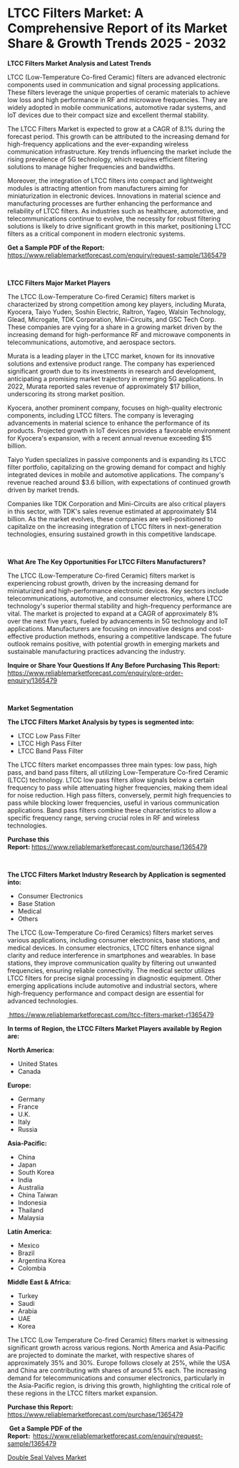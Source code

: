 <p><h1>LTCC Filters Market: A Comprehensive Report of its Market Share & Growth Trends 2025 - 2032</h1></p><p><strong>LTCC Filters Market Analysis and Latest Trends</strong></p>
<p><p>LTCC (Low-Temperature Co-fired Ceramic) filters are advanced electronic components used in communication and signal processing applications. These filters leverage the unique properties of ceramic materials to achieve low loss and high performance in RF and microwave frequencies. They are widely adopted in mobile communications, automotive radar systems, and IoT devices due to their compact size and excellent thermal stability.</p><p>The LTCC Filters Market is expected to grow at a CAGR of 8.1% during the forecast period. This growth can be attributed to the increasing demand for high-frequency applications and the ever-expanding wireless communication infrastructure. Key trends influencing the market include the rising prevalence of 5G technology, which requires efficient filtering solutions to manage higher frequencies and bandwidths.</p><p>Moreover, the integration of LTCC filters into compact and lightweight modules is attracting attention from manufacturers aiming for miniaturization in electronic devices. Innovations in material science and manufacturing processes are further enhancing the performance and reliability of LTCC filters. As industries such as healthcare, automotive, and telecommunications continue to evolve, the necessity for robust filtering solutions is likely to drive significant growth in this market, positioning LTCC filters as a critical component in modern electronic systems.</p></p>
<p><strong>Get a Sample PDF of the Report:&nbsp;</strong> <a href="https://www.reliablemarketforecast.com/enquiry/request-sample/1365479?utm_campaign=2750&utm_medium=2&utm_source=Github&utm_content=ia&utm_term=22032025&utm_id=ltcc-filters">https://www.reliablemarketforecast.com/enquiry/request-sample/1365479</a></p>
<p>&nbsp;</p>
<p><strong>LTCC Filters Major Market Players</strong></p>
<p><p>The LTCC (Low-Temperature Co-fired Ceramic) filters market is characterized by strong competition among key players, including Murata, Kyocera, Taiyo Yuden, Soshin Electric, Raltron, Yageo, Walsin Technology, Glead, Microgate, TDK Corporation, Mini-Circuits, and GSC Tech Corp. These companies are vying for a share in a growing market driven by the increasing demand for high-performance RF and microwave components in telecommunications, automotive, and aerospace sectors.</p><p>Murata is a leading player in the LTCC market, known for its innovative solutions and extensive product range. The company has experienced significant growth due to its investments in research and development, anticipating a promising market trajectory in emerging 5G applications. In 2022, Murata reported sales revenue of approximately $17 billion, underscoring its strong market position.</p><p>Kyocera, another prominent company, focuses on high-quality electronic components, including LTCC filters. The company is leveraging advancements in material science to enhance the performance of its products. Projected growth in IoT devices provides a favorable environment for Kyocera's expansion, with a recent annual revenue exceeding $15 billion.</p><p>Taiyo Yuden specializes in passive components and is expanding its LTCC filter portfolio, capitalizing on the growing demand for compact and highly integrated devices in mobile and automotive applications. The company's revenue reached around $3.6 billion, with expectations of continued growth driven by market trends.</p><p>Companies like TDK Corporation and Mini-Circuits are also critical players in this sector, with TDK's sales revenue estimated at approximately $14 billion. As the market evolves, these companies are well-positioned to capitalize on the increasing integration of LTCC filters in next-generation technologies, ensuring sustained growth in this competitive landscape.</p></p>
<p>&nbsp;</p>
<p><strong>What Are The Key Opportunities For LTCC Filters Manufacturers?</strong></p>
<p><p>The LTCC (Low-Temperature Co-fired Ceramic) filters market is experiencing robust growth, driven by the increasing demand for miniaturized and high-performance electronic devices. Key sectors include telecommunications, automotive, and consumer electronics, where LTCC technology's superior thermal stability and high-frequency performance are vital. The market is projected to expand at a CAGR of approximately 8% over the next five years, fueled by advancements in 5G technology and IoT applications. Manufacturers are focusing on innovative designs and cost-effective production methods, ensuring a competitive landscape. The future outlook remains positive, with potential growth in emerging markets and sustainable manufacturing practices advancing the industry.</p></p>
<p><strong>Inquire or Share Your Questions If Any Before Purchasing This Report:</strong> <a href="https://www.reliablemarketforecast.com/enquiry/pre-order-enquiry/1365479?utm_campaign=2750&utm_medium=2&utm_source=Github&utm_content=ia&utm_term=22032025&utm_id=ltcc-filters">https://www.reliablemarketforecast.com/enquiry/pre-order-enquiry/1365479</a></p>
<p>&nbsp;</p>
<p><strong>Market Segmentation</strong></p>
<p><strong>The LTCC Filters Market Analysis by types is segmented into:</strong></p>
<p><ul><li>LTCC Low Pass Filter</li><li>LTCC High Pass Filter</li><li>LTCC Band Pass Filter</li></ul></p>
<p><p>The LTCC filters market encompasses three main types: low pass, high pass, and band pass filters, all utilizing Low-Temperature Co-fired Ceramic (LTCC) technology. LTCC low pass filters allow signals below a certain frequency to pass while attenuating higher frequencies, making them ideal for noise reduction. High pass filters, conversely, permit high frequencies to pass while blocking lower frequencies, useful in various communication applications. Band pass filters combine these characteristics to allow a specific frequency range, serving crucial roles in RF and wireless technologies.</p></p>
<p><strong>Purchase this Report:&nbsp;</strong><a href="https://www.reliablemarketforecast.com/purchase/1365479?utm_campaign=2750&utm_medium=2&utm_source=Github&utm_content=ia&utm_term=22032025&utm_id=ltcc-filters">https://www.reliablemarketforecast.com/purchase/1365479</a></p>
<p>&nbsp;</p>
<p><strong>The LTCC Filters Market Industry Research by Application is segmented into:</strong></p>
<p><ul><li>Consumer Electronics</li><li>Base Station</li><li>Medical</li><li>Others</li></ul></p>
<p><p>The LTCC (Low-Temperature Co-fired Ceramics) filters market serves various applications, including consumer electronics, base stations, and medical devices. In consumer electronics, LTCC filters enhance signal clarity and reduce interference in smartphones and wearables. In base stations, they improve communication quality by filtering out unwanted frequencies, ensuring reliable connectivity. The medical sector utilizes LTCC filters for precise signal processing in diagnostic equipment. Other emerging applications include automotive and industrial sectors, where high-frequency performance and compact design are essential for advanced technologies.</p></p>
<p><a href="https://www.reliablemarketforecast.com/ltcc-filters-market-r1365479?utm_campaign=2750&utm_medium=2&utm_source=Github&utm_content=ia&utm_term=22032025&utm_id=ltcc-filters">&nbsp;https://www.reliablemarketforecast.com/ltcc-filters-market-r1365479</a></p>
<p><strong>In terms of Region, the LTCC Filters Market Players available by Region are:</strong></p>
<p>
    <p> <strong> North America: </strong>
        <ul>
            <li>United States</li>
            <li>Canada</li>
        </ul>
        </p> 
    <p> <strong> Europe: </strong>
        <ul>
            <li>Germany</li>
            <li>France</li>
            <li>U.K.</li>
            <li>Italy</li>
            <li>Russia</li>
        </ul>
        </p> 
    <p> <strong> Asia-Pacific: </strong>
        <ul>
            <li>China</li>
            <li>Japan</li>
            <li>South Korea</li>
            <li>India</li>
            <li>Australia</li>
            <li>China Taiwan</li>
            <li>Indonesia</li>
            <li>Thailand</li>
            <li>Malaysia</li>
        </ul>
        </p> 
    <p> <strong> Latin America: </strong>
        <ul>
            <li>Mexico</li>
            <li>Brazil</li>
            <li>Argentina Korea</li>
            <li>Colombia</li>
        </ul>
        </p> 
    <p> <strong> Middle East & Africa: </strong>
        <ul>
            <li>Turkey</li>
            <li>Saudi</li>
            <li>Arabia</li>
            <li>UAE</li>
            <li>Korea</li>
        </ul>
    </p>
    </p>
<p><p>The LTCC (Low Temperature Co-fired Ceramic) filters market is witnessing significant growth across various regions. North America and Asia-Pacific are projected to dominate the market, with respective shares of approximately 35% and 30%. Europe follows closely at 25%, while the USA and China are contributing with shares of around 5% each. The increasing demand for telecommunications and consumer electronics, particularly in the Asia-Pacific region, is driving this growth, highlighting the critical role of these regions in the LTCC filters market expansion.</p></p>
<p><strong>Purchase this Report: </strong><a href="https://www.reliablemarketforecast.com/purchase/1365479?utm_campaign=2750&utm_medium=2&utm_source=Github&utm_content=ia&utm_term=22032025&utm_id=ltcc-filters">https://www.reliablemarketforecast.com/purchase/1365479</a></p>
<p>&nbsp;<strong>Get a Sample PDF of the Report:&nbsp;&nbsp;</strong><a href="https://www.reliablemarketforecast.com/enquiry/request-sample/1365479?utm_campaign=2750&utm_medium=2&utm_source=Github&utm_content=ia&utm_term=22032025&utm_id=ltcc-filters">https://www.reliablemarketforecast.com/enquiry/request-sample/1365479</a></p>
<p><strong></strong></p>
<p><p><a href="https://github.com/abantolemox08/Market-Research-Report-List-1/blob/main/double-seal-valves-market.md?utm_campaign=2750&utm_medium=2&utm_source=Github&utm_content=ia&utm_term=22032025&utm_id=ltcc-filters">Double Seal Valves Market</a></p></p>